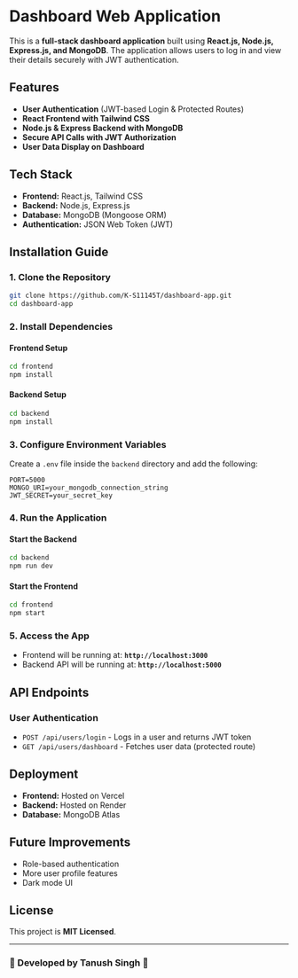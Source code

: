 # Dashboard Web Application

This is a **full-stack dashboard application** built using **React.js, Node.js, Express.js, and MongoDB**. The application allows users to log in and view their details securely with JWT authentication.

## Features
- **User Authentication** (JWT-based Login & Protected Routes)
- **React Frontend with Tailwind CSS**
- **Node.js & Express Backend with MongoDB**
- **Secure API Calls with JWT Authorization**
- **User Data Display on Dashboard**

## Tech Stack
- **Frontend:** React.js, Tailwind CSS
- **Backend:** Node.js, Express.js
- **Database:** MongoDB (Mongoose ORM)
- **Authentication:** JSON Web Token (JWT)

## Installation Guide

### 1. Clone the Repository
```sh
git clone https://github.com/K-S11145T/dashboard-app.git
cd dashboard-app
```

### 2. Install Dependencies
#### **Frontend Setup**
```sh
cd frontend
npm install
```
#### **Backend Setup**
```sh
cd backend
npm install
```

### 3. Configure Environment Variables
Create a `.env` file inside the `backend` directory and add the following:
```env
PORT=5000
MONGO_URI=your_mongodb_connection_string
JWT_SECRET=your_secret_key
```

### 4. Run the Application
#### **Start the Backend**
```sh
cd backend
npm run dev
```
#### **Start the Frontend**
```sh
cd frontend
npm start
```

### 5. Access the App
- Frontend will be running at: **`http://localhost:3000`**
- Backend API will be running at: **`http://localhost:5000`**

## API Endpoints
### **User Authentication**
- `POST /api/users/login` - Logs in a user and returns JWT token
- `GET /api/users/dashboard` - Fetches user data (protected route)

## Deployment
- **Frontend:** Hosted on Vercel
- **Backend:** Hosted on Render
- **Database:** MongoDB Atlas

## Future Improvements
- Role-based authentication
- More user profile features
- Dark mode UI

## License
This project is **MIT Licensed**.

---
### 📌 Developed by **Tanush Singh** 🚀

